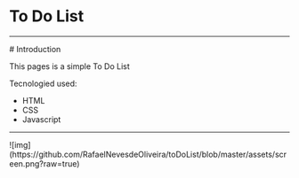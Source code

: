 # To Do List
<hr>
# Introduction

This pages is a simple To Do List

Tecnologied used:
<ul>
<li>HTML</li>
<li>CSS</li>
<li>Javascript</li>
</ul>
<hr>
![img](https://github.com/RafaelNevesdeOliveira/toDoList/blob/master/assets/screen.png?raw=true)


